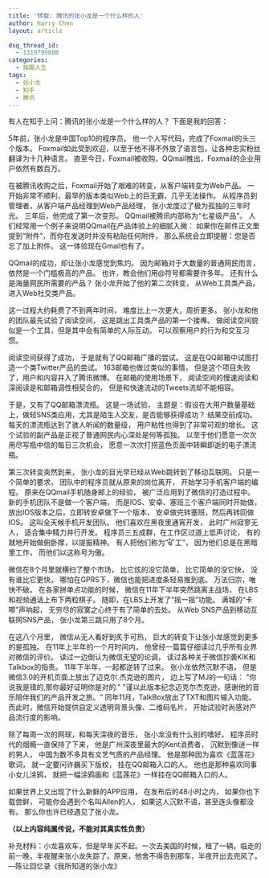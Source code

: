 ```yaml
---
title: '转载: 腾讯的张小龙是一个什么样的人'
author: Harry Chen
layout: article

dsq_thread_id:
  - 1319799808
categories:
  - 挨踢人生
tags:
  - 张小龙
  - 知乎
  - 腾讯
---
```


有人在知乎上问：腾讯的张小龙是一个什么样的人？
下面是我的回答：

  5年前，张小龙是中国Top10的程序员。
他一个人写代码，完成了Foxmail的头三个版本。
Foxmail如此受到欢迎，以至于他不得不外放了语言包，让各种忠实粉丝翻译为十几种语言。
直至今日，Foxmail被收购，QQmail推出，Foxmail的企业用户依然有数百万。

  在被腾讯收购之后，Foxmail开始了艰难的转变，从客户端转变为Web产品。
一开始非常不顺利，最早的版本类似Web上的巨无霸，几乎无法操作。
从程序员到管理者，从客户端产品经理到Web产品经理，
张小龙度过了极为孤独的三年时光。
三年后，他完成了第一次变形。
QQmail被腾讯内部称为“七星级产品”。
人们经常用一个例子来说明QQmail在产品体验上的细腻入微：
如果你在邮件正文里提到“附件”，而你在发送时并没有粘贴任何附件，
那么系统会立即提醒：您是否忘了加上附件。
这一体验现在Gmail也有了。

  QQmail的成功，却让张小龙感觉到焦灼。
因为邮箱对于大数量的普通网民而言，依然是一个门槛极高的产品。
也许，教会他们用@符号都需要许多年。
还有什么是海量网民所需要的产品？
张小龙开始了他的第二次转变，
从Web工具类产品，进入Web社交类产品。

  这一过程大约耗费了不到两年时间，
难度比上一次更大，周折更多。
张小龙和他的团队最先试验了阅读空间，
这是跳出工具类产品的第一个接榫。
做阅读空间貌似是一个工具，但是其中会有简单的人际互动。
可以观察用户的行为和交互习惯。

  阅读空间获得了成功，
于是就有了QQ邮箱广播的尝试。
这是在QQ邮箱中试图打造一个类Twitter产品的尝试。
163邮箱也做过类似的事情，
但是这个项目失败了，用户和内容并入了腾讯微博。
在邮箱的使用场景下，
阅读空间的慢速阅读和深阅读是和邮箱调性相契合的，
但是和快速流动的Tweets流却不能相容。

  于是，又有了QQ邮箱漂流瓶。
这是一场试验，
主题是：假设在大用户数量基础上，做轻SNS类应用，尤其是陌生人交友，是否能够获得成功？
结果空前成功。
每天的漂流瓶达到了骇人听闻的数量级，
用户粘性也得到了非常可观的增长。
这个试验的副产品是正视了普通网民内心深处是何等孤独。
以至于他们愿意一次次用尽写瓶中信的每日三次机会，
愿意一次次打捞蓝色页面中转瞬即逝的电子漂流瓶。

  第三次转变突然到来，
张小龙的目光早已经从Web跳转到了移动互联网。
只是一个简单的要求，
团队中的程序员就从原来的岗位离开，
开始学习手机客户端的编程。
原来在QQmail手机随身邮上的经验，
被广泛应用到了微信的打造过程中。
新的手机团队不是做一个客户端，
而是IOS、安卓、塞班三个客户端同时开始做，
放出IOS版本之后，立即转安卓做下一个版本，
安卓做完转塞班，然后再转回做IOS。
这叫全天候手机开发团队。
他们喜欢在黑夜里通宵开发，
此时广州寂寥无人，
适合集中精力并行开发。
程序员三五成群，在工作区过道上低声讨论，
有的就地开始做俯卧撑，以提振精神。
有人把他们称为“矿工”，
因为他们总是在黑暗里工作，
而他们以这称号为傲。

  微信在8个月里就横扫了整个市场，
比它炫的没它简单，
比它简单的没它快，
没有谁比它更快，
哪怕在GPRS下，微信也能把进度条轻易推到底。
万法归宗，唯快不破。
在各家拼单点功能的时候，
微信在11年下半年突然跳离主战场，
在LBS和视频通话上布下两粒棋子。
随即，在LBS上开发了“摇一摇”功能。
满城的“卡嚓”声响起，
无穷尽的寂寞之心终于有了简单的去处。
从Web SNS产品到移动互联网SNS产品，
张小龙第三跳只用了8个月。

  在这八个月里，
微信从无人看好到炙手可热，
巨大的转变下让张小龙感觉到更多的是孤独。
在11年上半年的一个月时间内，
他曾经一篇篇仔细读过几乎所有业界对微信的评价。
读过一边倒认为微信无望的论调，
读过各种关于微信抄袭KIK和Talkbox的指责。
11年下半年，一起都逆转了过来。
张小龙依然沉默不语，
但是微信3.0的开机页面上放出了迈克尔.杰克逊的图片，
边上写了MJ的一句话：
"你说我是错的,那你最好证明你是对的."
"谨以此版本纪念迈克尔杰克逊，感谢他的音乐陪伴我们的产品开发之旅。“
同年11月，TalkBox放出了TXT和图片输入功能。
而此时，微信开始提供自定义透明背景头像、二维码名片，
开始试验时尚感对产品流行度的影响。

  除了每周一次的网球，和每天深夜的音乐，
张小龙没有什么别的嗜好。
程序员时代的烟瘾一直保持了下来，
他是广州深夜里最大的Kent消费者，
沉默到像谜一样的男人，
中国为数不多具有文艺气质的产品经理。
他是那种因为喜欢《蓝莲花》歌词，
就一定要问许巍买下版权，
挂在QQ邮箱入口的人。
他也是那种喜欢同事小女儿涂鸦，
就把一幅涂鸦画和《蓝莲花》一样挂在QQ邮箱入口的人。

  如果世界上又出现了什么新鲜的APP应用，
在发布后的48小时之内，
如果你也下载尝鲜，
可能你会遇到个名叫Allen的人，
如果这人沉默不语，甚至连头像都没有。
那么你也许已经遇见了张小龙。

**（以上内容纯属传说，不能对其真实性负责）**

  补充材料：小龙喜欢车，但是早年买不起。一次去美国的时候，租了一辆。临走的前一晚，半夜醒来张小龙失踪了。原来，他舍不得告别那车，半夜开出去兜风了。—陈让回忆录《我所知道的张小龙》

